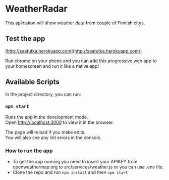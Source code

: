 # WeatherRadar

This aplication will show weather data from couple of Finnish citys.

## Test the app

[http://saatutka.herokuapp.com](http://saatutka.herokuapp.com/)

Run chrome on your phone and you can add this progressive web app to your homescreen and run it like a native app!

## Available Scripts

In the project directory, you can run:

### `npm start`

Runs the app in the development mode.<br />
Open [http://localhost:3000](http://localhost:3000) to view it in the browser.

The page will reload if you make edits.<br />
You will also see any lint errors in the console.

### How to run the app

- To get the app running you need to insert your APIKEY from openweathermap.org to src/services/weather.js or you can use .env file.
- Clone the repo and run `npm install` and then `npm start`
